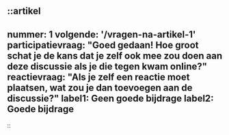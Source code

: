::artikel
---
nummer: 1
volgende: '/vragen-na-artikel-1'
participatievraag: "Goed gedaan! Hoe groot schat je de kans dat je zelf ook mee zou doen aan deze discussie als je die tegen kwam online?"
reactievraag: "Als je zelf een reactie moet plaatsen, wat zou je dan toevoegen aan de discussie?"
label1: Geen goede bijdrage
label2: Goede bijdrage
---
::
